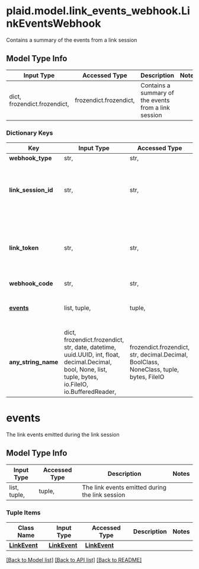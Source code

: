 # plaid.model.link_events_webhook.LinkEventsWebhook

Contains a summary of the events from a link session

## Model Type Info
Input Type | Accessed Type | Description | Notes
------------ | ------------- | ------------- | -------------
dict, frozendict.frozendict,  | frozendict.frozendict,  | Contains a summary of the events from a link session | 

### Dictionary Keys
Key | Input Type | Accessed Type | Description | Notes
------------ | ------------- | ------------- | ------------- | -------------
**webhook_type** | str,  | str,  | &#x60;LINK&#x60; | 
**link_session_id** | str,  | str,  | An identifier for the link session these events occurred in | 
**link_token** | str,  | str,  | The link token used to create the link session these events are from | 
**webhook_code** | str,  | str,  | &#x60;EVENTS&#x60; | 
**[events](#events)** | list, tuple,  | tuple,  | The link events emitted during the link session | 
**any_string_name** | dict, frozendict.frozendict, str, date, datetime, uuid.UUID, int, float, decimal.Decimal, bool, None, list, tuple, bytes, io.FileIO, io.BufferedReader,  | frozendict.frozendict, str, decimal.Decimal, BoolClass, NoneClass, tuple, bytes, FileIO | any string name can be used but the value must be the correct type | [optional]

# events

The link events emitted during the link session

## Model Type Info
Input Type | Accessed Type | Description | Notes
------------ | ------------- | ------------- | -------------
list, tuple,  | tuple,  | The link events emitted during the link session | 

### Tuple Items
Class Name | Input Type | Accessed Type | Description | Notes
------------- | ------------- | ------------- | ------------- | -------------
[**LinkEvent**](LinkEvent.md) | [**LinkEvent**](LinkEvent.md) | [**LinkEvent**](LinkEvent.md) |  | 

[[Back to Model list]](../../README.md#documentation-for-models) [[Back to API list]](../../README.md#documentation-for-api-endpoints) [[Back to README]](../../README.md)

